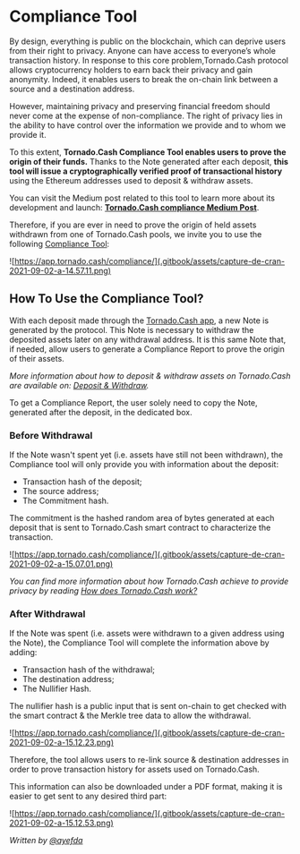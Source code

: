 # Compliance Tool

By design, everything is public on the blockchain, which can deprive users from their right to privacy. Anyone can have access to everyone’s whole transaction history. In response to this core problem,Tornado.Cash protocol allows cryptocurrency holders to earn back their privacy and gain anonymity. Indeed, it enables users to break the on-chain link between a source and a destination address.

However, maintaining privacy and preserving financial freedom should never come at the expense of non-compliance. The right of privacy lies in the ability to have control over the information we provide and to whom we provide it.&#x20;

To this extent, **Tornado.Cash Compliance Tool enables users to prove the origin of their funds.** Thanks to the Note generated after each deposit, **this tool will issue a cryptographically verified proof of transactional history** using the Ethereum addresses used to deposit & withdraw assets.

You can visit the Medium post related to this tool to learn more about its development and launch: [**Tornado.Cash compliance Medium Post**](https://tornado-cash.medium.com/tornado-cash-compliance-9abbf254a370).

Therefore, if you are ever in need to prove the origin of held assets withdrawn from one of Tornado.Cash pools, we invite you to use the following [Compliance Tool](https://app.tornado.cash/compliance/):

![https://app.tornado.cash/compliance/](.gitbook/assets/capture-de-cran-2021-09-02-a-14.57.11.png)

## How To Use the Compliance Tool?

With each deposit made through the [Tornado.Cash app](https://app.tornado.cash), a new Note is generated by the protocol. This Note is necessary to withdraw the deposited assets later on any withdrawal address. It is this same Note that, if needed, allow users to generate a Compliance Report to prove the origin of their assets.

_More information about how to deposit & withdraw assets on Tornado.Cash are available on: _[_Deposit & Withdraw_](deposit-withdraw.md)_._

To get a Compliance Report, the user solely need to copy the Note, generated after the deposit, in the dedicated box.

### Before Withdrawal

If the Note wasn't spent yet (i.e. assets have still not been withdrawn), the Compliance tool will only provide you with information about the deposit:

* Transaction hash of the deposit;
* The source address;
* The Commitment hash.

The commitment is the hashed random area of bytes generated at each deposit that is sent to Tornado.Cash smart contract to characterize the transaction.

![https://app.tornado.cash/compliance/](.gitbook/assets/capture-de-cran-2021-09-02-a-15.07.01.png)

_You can find more information about how Tornado.Cash achieve to provide privacy by reading _[_How does Tornado.Cash work?_](how-does-tornado.cash-work.md)__

### After Withdrawal

If the Note was spent (i.e. assets were withdrawn to a given address using the Note), the Compliance Tool will complete the information above by adding:&#x20;

* Transaction hash of the withdrawal;
* The destination address;
* The Nullifier Hash.

The nullifier hash is a public input that is sent on-chain to get checked with the smart contract & the Merkle tree data to allow the withdrawal.

![https://app.tornado.cash/compliance/](.gitbook/assets/capture-de-cran-2021-09-02-a-15.12.23.png)

Therefore, the tool allows users to re-link source & destination addresses in order to prove transaction history for assets used on Tornado.Cash.

This information can also be downloaded under a PDF format, making it is easier to get sent to any desired third part:

![https://app.tornado.cash/compliance/](.gitbook/assets/capture-de-cran-2021-09-02-a-15.12.53.png)

_Written by _[_@ayefda_](https://torn.community/u/ayefda)__
